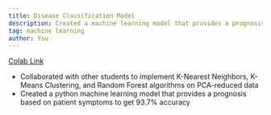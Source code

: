```yaml
---
title: Disease Classification Model
description: Created a machine learning model that provides a prognosis based on patient symptoms
tag: machine learning
author: You
---
```


[Colab Link](https://colab.research.google.com/drive/1MO7hxPVVMoVjCfXL4jp9t-QACEguN65m?usp=sharing)

- Collaborated with other students to implement K-Nearest Neighbors, K-Means Clustering, and Random Forest algorithms on PCA-reduced data
- Created a python machine learning model that provides a prognosis based on patient symptoms to get 93.7% accuracy